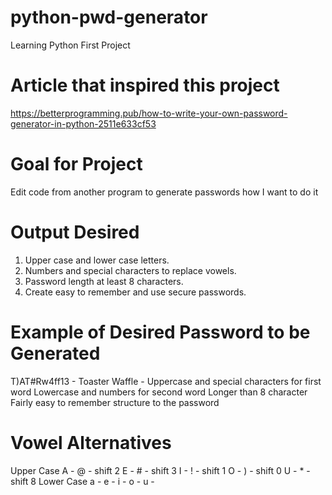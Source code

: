 # python-pwd-generator
Learning Python First Project

# Article that inspired this project
https://betterprogramming.pub/how-to-write-your-own-password-generator-in-python-2511e633cf53

# Goal for Project
Edit code from another program to generate passwords how I want to do it

# Output Desired
1. Upper case and lower case letters.
2. Numbers and special characters to replace vowels.
3. Password length at least 8 characters.
4. Create easy to remember and use secure passwords.

# Example of Desired Password to be Generated
T)AT#Rw4ff13 - Toaster Waffle - 
Uppercase and special characters for first word
Lowercase and numbers for second word
Longer than 8 character
Fairly easy to remember structure to the password

# Vowel Alternatives
Upper Case
A - @ - shift 2
E - # - shift 3
I - ! - shift 1
O - ) - shift 0
U - * - shift 8
Lower Case
a - 
e - 
i - 
o - 
u - 
